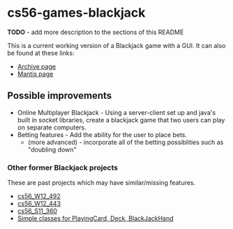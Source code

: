 # cs56-games-blackjack

<b>TODO</b> - add more description to the sections of this README

This is a current working version of a Blackjack game with a GUI. It can also be found at these links:

* [Archive page](https://foo.cs.ucsb.edu/cs56/issues/0000866/)
* [Mantis page](https://foo.cs.ucsb.edu/56mantis/view.php?id=866)

## Possible improvements

* Online Multiplayer Blackjack - Using a server-client set up and java's built in socket libraries, create a blackjack game that two users can play on separate computers.
* Betting features - Add the ability for the user to place bets. 
	* (more advanced) - incorporate all of the betting possiblities such as "doubling down"

### Other former Blackjack projects

These are past projects which may have similar/missing features. 

* [cs56_W12_492](https://foo.cs.ucsb.edu/cs56/issues/0000492/lab09b/)
* [cs56_W12_443](https://foo.cs.ucsb.edu/cs56/issues/0000443/)
* [cs56_S11_360](https://foo.cs.ucsb.edu/cs56/issues/0000360/)
* [Simple classes for PlayingCard, Deck, BlackJackHand](https://foo.cs.ucsb.edu/cs56/issues/0000215/)

